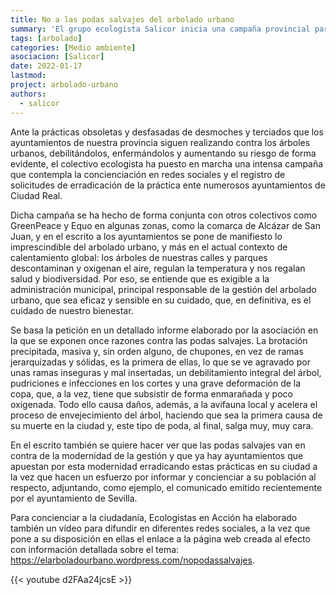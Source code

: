 ```yaml
---
title: No a las podas salvajes del arbolado urbano
summary: 'El grupo ecologista Salicor inicia una campaña provincial para erradicar la poda salvaje del arbolado urbano.'
tags: [arbolado]
categories: [Medio ambiente]
asociacion: [Salicor]
date: 2022-01-17
lastmod:
project: arbolado-urbano
authors: 
  - salicor
---
```


Ante la prácticas obsoletas y desfasadas de desmoches y terciados que los ayuntamientos de nuestra provincia siguen realizando contra los árboles urbanos, debilitándolos, enfermándolos y aumentando su riesgo de forma evidente, el colectivo ecologista ha puesto en marcha una intensa campaña que contempla la concienciación en redes sociales y el registro de solicitudes de erradicación de la práctica ente numerosos ayuntamientos de Ciudad Real.

Dicha campaña se ha hecho de forma conjunta con otros colectivos como GreenPeace y Equo en algunas zonas, como la comarca de Alcázar de San Juan, y en el escrito a los ayuntamientos se pone de manifiesto lo imprescindible del arbolado urbano, y más en el actual contexto de calentamiento global: los árboles de nuestras calles y parques descontaminan y oxigenan el aire, regulan la temperatura y nos regalan salud y biodiversidad. Por eso, se entiende que es exigible a la administración municipal, principal responsable de la gestión del arbolado urbano, que sea eficaz y sensible en su cuidado, que, en definitiva, es el cuidado de nuestro bienestar.

 Se basa la petición en un detallado informe elaborado por la asociación en la que se exponen once razones contra las podas salvajes. La brotación precipitada, masiva y, sin orden alguno, de chupones, en vez de ramas jerarquizadas y sólidas, es la primera de ellas, lo que se ve agravado por unas ramas inseguras y mal insertadas, un debilitamiento integral del árbol, pudriciones e infecciones en los cortes y una grave deformación de la copa, que, a la vez, tiene que subsistir de forma enmarañada y poco oxigenada. Todo ello causa daños, además, a la avifauna local y acelera el proceso de envejecimiento del árbol, haciendo que sea la primera causa de su muerte en la ciudad y, este tipo de poda, al final, salga muy, muy cara.

 En el escrito también se quiere hacer ver que las podas salvajes van en contra de la modernidad de la gestión y que ya hay ayuntamientos que apuestan por esta modernidad erradicando estas prácticas en su ciudad a la vez que hacen un esfuerzo por informar y concienciar a su población al respecto, adjuntando, como ejemplo, el comunicado emitido recientemente por el ayuntamiento de Sevilla.

 Para concienciar a la ciudadanía, Ecologistas en Acción ha elaborado también un vídeo para difundir en diferentes redes sociales, a la vez que pone a su disposición en ellas el enlace a la página web creada al efecto con información detallada sobre el tema: https://elarboladourbano.wordpress.com/nopodassalvajes.

 {{< youtube d2FAa24jcsE >}}




